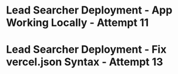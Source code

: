 # Lead Searcher Deployment - App Working Locally - Attempt 11
# Lead Searcher Deployment - Fix vercel.json Syntax - Attempt 13
